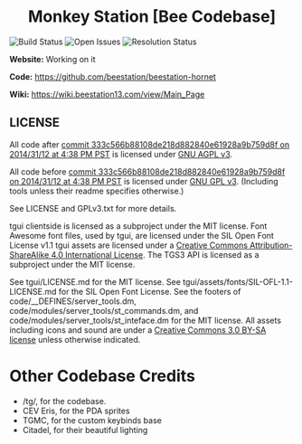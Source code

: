 <h1 align="center">Monkey Station [Bee Codebase]</h1>


![Build Status](https://travis-ci.com/github/PelideAchille/Monkey-Station) ![Open Issues](http://isitmaintained.com/badge/open/TheRealUnabomber/Monkey-Station.svg) ![Resolution Status](http://isitmaintained.com/badge/resolution/TheRealUnabomber/Monkey-Station.svg)

**Website:** Working on it

**Code:** https://github.com/beestation/beestation-hornet

**Wiki:** https://wiki.beestation13.com/view/Main_Page 


## LICENSE

All code after [commit 333c566b88108de218d882840e61928a9b759d8f on 2014/31/12 at 4:38 PM PST](https://github.com/tgstation/tgstation/commit/333c566b88108de218d882840e61928a9b759d8f) is licensed under [GNU AGPL v3](https://www.gnu.org/licenses/agpl-3.0.html).

All code before [commit 333c566b88108de218d882840e61928a9b759d8f on 2014/31/12 at 4:38 PM PST](https://github.com/tgstation/tgstation/commit/333c566b88108de218d882840e61928a9b759d8f) is licensed under [GNU GPL v3](https://www.gnu.org/licenses/gpl-3.0.html).
(Including tools unless their readme specifies otherwise.)

See LICENSE and GPLv3.txt for more details.

tgui clientside is licensed as a subproject under the MIT license.
Font Awesome font files, used by tgui, are licensed under the SIL Open Font License v1.1
tgui assets are licensed under a [Creative Commons Attribution-ShareAlike 4.0 International License](https://creativecommons.org/licenses/by-sa/4.0/).
The TGS3 API is licensed as a subproject under the MIT license.

See tgui/LICENSE.md for the MIT license.
See tgui/assets/fonts/SIL-OFL-1.1-LICENSE.md for the SIL Open Font License.
See the footers of code/\_\_DEFINES/server\_tools.dm, code/modules/server\_tools/st\_commands.dm, and code/modules/server\_tools/st\_inteface.dm for the MIT license.
All assets including icons and sound are under a [Creative Commons 3.0 BY-SA license](https://creativecommons.org/licenses/by-sa/3.0/) unless otherwise indicated.

# Other Codebase Credits
- /tg/, for the codebase.
- CEV Eris, for the PDA sprites
- TGMC, for the custom keybinds base
- Citadel, for their beautiful lighting
